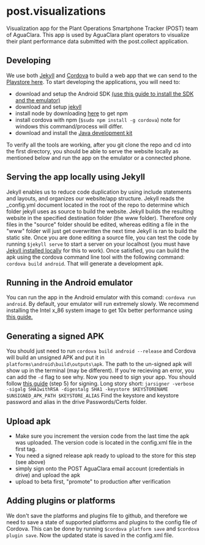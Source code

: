 # post.visualizations
Visualization app for the Plant Operations Smartphone Tracker (POST) team of AguaClara. This app is used by AguaClara plant operators to visualize their plant performance data submitted with the post.collect application. 

## Developing

We use both [Jekyll](http://jekyllrb.com/) and [Cordova](https://cordova.apache.org/) to build a web app that we can send to the [Playstore here](https://play.google.com/store/apps/details?id=org.aguaclara.post.visualizations). To start developing the applications, you will need to:
* download and setup the Android SDK [(use this guide to install the SDK and the emulator)](http://spring.io/guides/gs/android/)
* download and setup [jekyll](https://jekyllrb.com/docs/installation/)
* install node by downloading [here](https://nodejs.org/en/) to get npm
* install cordova with npm (`$sudo npm install -g cordova`) note for windows this command/process will differ.
* download and install the [Java development kit](http://www.oracle.com/technetwork/java/javase/downloads/index.html)

To verify all the tools are working, after you git clone the repo and cd into the first directory, you should be able to serve the website locally as mentioned below and run the app on the emulator or a connected phone.

## Serving the app locally using Jekyll
Jekyll enables us to reduce code duplication by using include statements and layouts, and organizes our website/app structure. Jekyll reads the _config.yml document located in the root of the repo to determine which folder jekyll uses as source to build the website. Jekyll builds the resulting website in the specified destination folder (the www folder). Therefore only files in the "source" folder should be edited, whereas editing a file in the "www" folder will just get overwritten the next time Jekyll is ran to build the static site. Once you are done editing a source file, you can test the code by running `$jekyll serve` to start a server on your localhost (you must have [Jekyll installed locally](https://jekyllrb.com/docs/installation/) for this to work). Once satisfied, you can build the apk using the cordova command line tool with the following command: `cordova build android`. That will generate a development apk.

## Running in the Android emulator
You can run the app in the Android emulator with this comand: `cordova run android`. By default, your emulator will run extremely slowly. We recommend installing the Intel x_86 system image to get 10x better performance using [this guide.](http://stackoverflow.com/questions/2662650/making-the-android-emulator-run-faster) 

## Generating a signed APK
You should just need to run `cordova build android --release` and Cordova will build an unsigned APK and put it in `platforms\android\build\outputs\apk`. The path to the un-signed apk will show up in the terminal (may be different). If you're recieving an error, you can add the `-d` flag to see why. Now you need to sign your app. You should follow [this guide](http://stackoverflow.com/questions/26449512/how-to-create-a-signed-apk-file-using-cordova-command-line-interface) (step 5) for signing. Long story short: `jarsigner -verbose -sigalg SHA1withRSA -digestalg SHA1 -keystore $KEYSTORENAME $UNSIGNED_APK_PATH $KEYSTORE_ALIAS` Find the keystore and keystore password and alias in the drive Passwords/Certs folder.
  

## Upload apk
* Make sure you increment the version code from the last time the apk was uploaded. The version code is located in the config.xml file in the first tag. 
* You need a signed release apk ready to upload to the store for this step (see above)
* simply sign onto the POST AguaClara email account (credentials in drive) and upload the apk
* upload to beta first, "promote" to production after verification

## Adding plugins or platforms
We don't save the platforms and plugins file to github, and therefore we need to save a state of supported platforms and plugins to the config file of Cordova. This can be done by running `$cordova platform save` and `$cordova plugin save`. Now the updated state is saved in the config.xml file.
